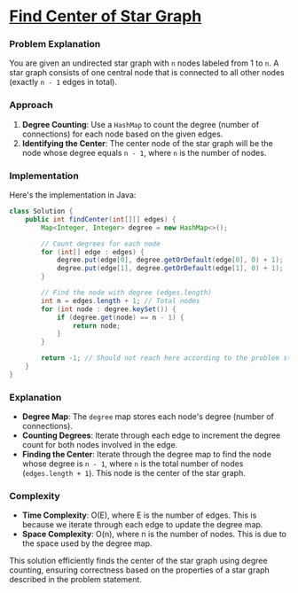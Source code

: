 # [Find Center of Star Graph](https://leetcode.com/problems/find-center-of-star-graph/description/?envType=daily-question&envId=2024-06-27)
### Problem Explanation
You are given an undirected star graph with `n` nodes labeled from 1 to `n`. A star graph consists of one central node that is connected to all other nodes (exactly `n - 1` edges in total).

### Approach
1. **Degree Counting**: Use a `HashMap` to count the degree (number of connections) for each node based on the given edges.
2. **Identifying the Center**: The center node of the star graph will be the node whose degree equals `n - 1`, where `n` is the number of nodes.

### Implementation
Here's the implementation in Java:

```java
class Solution {
    public int findCenter(int[][] edges) {
        Map<Integer, Integer> degree = new HashMap<>();

        // Count degrees for each node
        for (int[] edge : edges) {
            degree.put(edge[0], degree.getOrDefault(edge[0], 0) + 1);
            degree.put(edge[1], degree.getOrDefault(edge[1], 0) + 1);
        }

        // Find the node with degree (edges.length)
        int n = edges.length + 1; // Total nodes
        for (int node : degree.keySet()) {
            if (degree.get(node) == n - 1) {
                return node;
            }
        }

        return -1; // Should not reach here according to the problem statement
    }
}
```

### Explanation
- **Degree Map**: The `degree` map stores each node's degree (number of connections).
- **Counting Degrees**: Iterate through each edge to increment the degree count for both nodes involved in the edge.
- **Finding the Center**: Iterate through the degree map to find the node whose degree is `n - 1`, where `n` is the total number of nodes (`edges.length + 1`). This node is the center of the star graph.

### Complexity
- **Time Complexity**: O(E), where E is the number of edges. This is because we iterate through each edge to update the degree map.
- **Space Complexity**: O(n), where n is the number of nodes. This is due to the space used by the degree map.

This solution efficiently finds the center of the star graph using degree counting, ensuring correctness based on the properties of a star graph described in the problem statement.
